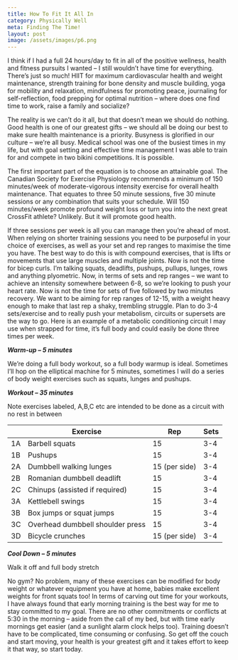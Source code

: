 ```yaml
---
title: How To Fit It All In
category: Physically Well
meta: Finding The Time!
layout: post
image: /assets/images/p6.png
---
```


I think if I had a full 24 hours/day to fit in all of the positive wellness, health and fitness pursuits I wanted – I still wouldn’t have time for everything.  There’s just so much! HIIT for maximum cardiovascular health and weight maintenance, strength training for bone density and muscle building, yoga for mobility and relaxation, mindfulness for promoting peace, journaling for self-reflection, food prepping for optimal nutrition – where does one find time to work, raise a family and socialize?

The reality is we can’t do it all, but that doesn’t mean we should do nothing. Good health is one of our greatest gifts – we should all be doing our best to make sure health maintenance is a priority. 
Busyness is glorified in our culture – we’re all busy. Medical school was one of the busiest times in my life, but with goal setting and effective time management I was able to train for and compete in two bikini competitions. It is possible.

The first important part of the equation is to choose an attainable goal. The Canadian Society for Exercise Physiology recommends a minimum of 150 minutes/week of moderate-vigorous intensity exercise for overall health maintenance. That equates to three 50 minute sessions, five 30 minute sessions or any combination that suits your schedule. Will 150 minutes/week promote profound weight loss or turn you into the next great CrossFit athlete? Unlikely. But it will promote good health. 

If three sessions per week is all you can manage then you’re ahead of most. When relying on shorter training sessions you need to be purposeful in your choice of exercises, as well as your set and rep ranges to maximise the time you have. The best way to do this is with compound exercises, that is lifts or movements that use large muscles and multiple joints. Now is not the time for bicep curls. I’m talking squats, deadlifts, pushups, pullups, lunges, rows and anything plyometric.
Now, in terms of sets and rep ranges – we want to achieve an intensity somewhere between 6-8, so we’re looking to push your heart rate. Now is not the time for sets of five followed by two minutes recovery. We want to be aiming for rep ranges of 12-15, with a weight heavy enough to make that last rep a shaky, trembling struggle. Plan to do 3-4 sets/exercise and to really push your metabolism, circuits or supersets are the way to go.
	Here is an example of a metabolic conditioning circuit I may use when strapped for time, it’s full body and could easily be done three times per week.

***Warm-up – 5 minutes***

We’re doing a full body workout, so a full body warmup is ideal. Sometimes I’ll hop on the elliptical machine for 5 minutes, sometimes I will do a series of body weight exercises such as squats, lunges and pushups.

***Workout – 35 minutes***

Note exercises labeled, A,B,C etc are intended to be done as a circuit with no rest in between

|    | Exercise                         | Rep           | Sets |
|----|----------------------------------|---------------|------|
| 1A | Barbell squats                   | 15            | 3-4  |
| 1B | Pushups                          | 15            | 3-4  |
| 2A | Dumbbell walking lunges          | 15 (per side) | 3-4  |
| 2B | Romanian dumbbell deadlift       | 15            | 3-4  |
| 2C | Chinups (assisted if required)   | 15            | 3-4  |
| 3A | Kettlebell swings                | 15            | 3-4  |
| 3B | Box jumps or squat jumps         | 15            | 3-4  |
| 3C | Overhead dumbbell shoulder press | 15            | 3-4  |
| 3D | Bicycle crunches                 | 15 (per side) | 3-4  |

***Cool Down – 5 minutes***

Walk it off and full body stretch

No gym? No problem, many of these exercises can be modified for body weight or whatever equipment you have at home, babies make excellent weights for front squats too! In terms of carving out time for your workouts, I have always found that early morning training is the best way for me to stay committed to my goal. There are no other commitments or conflicts at 5:30 in the morning – aside from the call of my bed, but with time early mornings get easier (and a sunlight alarm clock helps too).
Training doesn’t have to be complicated, time consuming or confusing. So get off the couch and start moving, your health is your greatest gift and it takes effort to keep it that way, so start today.
